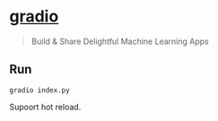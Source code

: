 # [gradio](https://www.gradio.app/)
> Build & Share Delightful Machine Learning Apps

## Run
```
gradio index.py
```

Supoort hot reload.